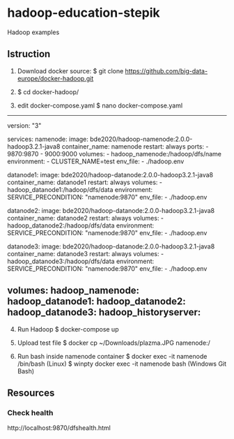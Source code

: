 # hadoop-education-stepik
Hadoop examples

## Istruction
1. Download docker source: 
$ git clone https://github.com/big-data-europe/docker-hadoop.git

2. $ cd docker-hadoop/

3. edit docker-compose.yaml
$ nano docker-compose.yaml
----------
version: "3"

services:
  namenode:
    image: bde2020/hadoop-namenode:2.0.0-hadoop3.2.1-java8
    container_name: namenode
    restart: always
    ports:
      - 9870:9870
      - 9000:9000
    volumes:
      - hadoop_namenode:/hadoop/dfs/name
    environment:
      - CLUSTER_NAME=test
    env_file:
      - ./hadoop.env

  datanode1:
    image: bde2020/hadoop-datanode:2.0.0-hadoop3.2.1-java8
    container_name: datanode1
    restart: always
    volumes:
      - hadoop_datanode1:/hadoop/dfs/data
    environment:
      SERVICE_PRECONDITION: "namenode:9870"
    env_file:
      - ./hadoop.env

  datanode2:
    image: bde2020/hadoop-datanode:2.0.0-hadoop3.2.1-java8
    container_name: datanode2
    restart: always
    volumes:
      - hadoop_datanode2:/hadoop/dfs/data
    environment:
      SERVICE_PRECONDITION: "namenode:9870"
    env_file:
      - ./hadoop.env

  datanode3:
    image: bde2020/hadoop-datanode:2.0.0-hadoop3.2.1-java8
    container_name: datanode3
    restart: always
    volumes:
      - hadoop_datanode3:/hadoop/dfs/data
    environment:
      SERVICE_PRECONDITION: "namenode:9870"
    env_file:
      - ./hadoop.env

volumes:
  hadoop_namenode:
  hadoop_datanode1:
  hadoop_datanode2:
  hadoop_datanode3:
  hadoop_historyserver:
----------

4. Run Hadoop
$ docker-compose up

5. Upload test file 
$ docker cp ~/Downloads/plazma.JPG namenode:/

6. Run bash inside namenode container
$ docker exec -it namenode /bin/bash (Linux)
$ winpty docker exec -it namenode bash (Windows Git Bash)

## Resources
### Check health
http://localhost:9870/dfshealth.html
